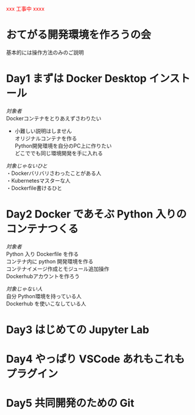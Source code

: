 <span style="color: red; ">xxx 工事中 xxxx</span>
# おてがる開発環境を作ろうの会
基本的には操作方法のみのご説明

# Day1 まずは Docker Desktop インストール
*対象者*  
Dockerコンテナをとりあえずさわりたい  
 - 小難しい説明はしません  
オリジナルコンテナを作る  
Python開発環境を自分のPC上に作りたい  
どこででも同じ環境開発を手に入れる  

*対象じゃないひと*  
・Dockerバリバリさわったことがある人  
・Kubernetesマスターな人  
・Dockerfile書けるひと  

# Day2 Docker であそぶ Python 入りのコンテナつくる
*対象者*  
Python 入り Dockerfile を作る  
コンテナ内に python 開発環境を作る  
コンテナイメージ作成とモジュール追加操作  
Dockerhubアカウントを作ろう  

*対象じゃない人*  
自分 Python環境を持っている人  
Dockerhub を使いこなしている人  
  
# Day3 はじめての Jupyter Lab

# Day4 やっぱり VSCode あれもこれもプラグイン

# Day5 共同開発のための Git







